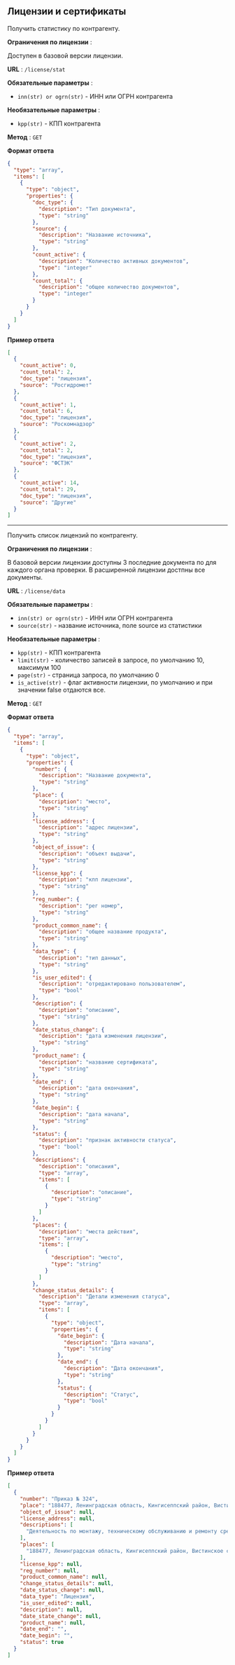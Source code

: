 ## Лицензии и сертификаты

Получить статистику по контрагенту.

**Ограничения по лицензии** :

Доступен в базовой версии лицензии.

**URL** : `/license/stat`

**Обязательные параметры** :
- `inn(str) or ogrn(str)` - ИНН или ОГРН контрагента

**Необязательные параметры** :
- `kpp(str)` - КПП контрагента

**Метод** : `GET`

**Формат ответа**

```json
{
  "type": "array",
  "items": [
    {
      "type": "object",
      "properties": {
        "doc_type": {
          "description": "Тип документа",
          "type": "string"
        },
        "source": {
          "description": "Название источника",
          "type": "string"
        },
        "count_active": {
          "description": "Количество активных документов",
          "type": "integer"
        },
        "count_total": {
          "description": "общее количество документов",
          "type": "integer"
        }
      }
    }
  ]
}
```

**Пример ответа**

```json
[
  {
    "count_active": 0,
    "count_total": 2,
    "doc_type": "лицензия",
    "source": "Росгидромет"
  },
  {
    "count_active": 1,
    "count_total": 6,
    "doc_type": "лицензия",
    "source": "Роскомнадзор"
  },
  {
    "count_active": 2,
    "count_total": 2,
    "doc_type": "лицензия",
    "source": "ФСТЭК"
  },
  {
    "count_active": 14,
    "count_total": 29,
    "doc_type": "лицензия",
    "source": "Другие"
  }
]
```

***

Получить список лицензий по контрагенту.

**Ограничения по лицензии** :

В базовой версии лицензии доступны 3 последние документа по для каждого органа проверки.
В расширенной лицензии достпны все документы.

**URL** : `/license/data`

**Обязательные параметры** :
- `inn(str) or ogrn(str)` - ИНН или ОГРН контрагента
- `source(str)` - название источника, поле source из статистики

**Необязательные параметры** :
- `kpp(str)` - КПП контрагента
- `limit(str)` - количество записей в запросе, по умолчанию 10, максимум 100
- `page(str)` - страница запроса, по умолчанию 0
- `is_active(str)` - флаг активности лицензии, по умолчанию и при значении false отдаются все. 

**Метод** : `GET`

**Формат ответа**

```json
{
  "type": "array",
  "items": [
    {
      "type": "object",
      "properties": {
        "number": {
          "description": "Название документа",
          "type": "string"
        },
        "place": {
          "description": "место",
          "type": "string"
        },
        "license_address": {
          "description": "адрес лицензии",
          "type": "string"
        },
        "object_of_issue": {
          "description": "объект выдачи",
          "type": "string"
        },
        "license_kpp": {
          "description": "кпп лицензии",
          "type": "string"
        },
        "reg_number": {
          "description": "рег номер",
          "type": "string"
        },
        "product_common_name": {
          "description": "общее название продукта",
          "type": "string"
        },
        "data_type": {
          "description": "тип данных",
          "type": "string"
        },
        "is_user_edited": {
          "description": "отредактировано пользователем",
          "type": "bool"
        },
        "description": {
          "description": "описание",
          "type": "string"
        },
        "date_status_change": {
          "description": "дата изменения лицензии",
          "type": "string"
        },
        "product_name": {
          "description": "название сертификата",
          "type": "string"
        },
        "date_end": {
          "description": "дата окончания",
          "type": "string"
        },
        "date_begin": {
          "description": "дата начала",
          "type": "string"
        },
        "status": {
          "description": "признак активности статуса",
          "type": "bool"
        },
        "descriptions": {
          "description": "описания",
          "type": "array",
          "items": [
            {
              "description": "описание",
              "type": "string"
            }
          ]
        },
        "places": {
          "description": "места действия",
          "type": "array",
          "items": [
            {
              "description": "место",
              "type": "string"
            }
          ]
        },
        "change_status_details": {
          "description": "Детали изменения статуса",
          "type": "array",
          "items": [
            {
              "type": "object",
              "properties": {
                "date_begin": {
                  "description": "Дата начала",
                  "type": "string"
                },
                "date_end": {
                  "description": "Дата окончания",
                  "type": "string"
                },
                "status": {
                  "description": "Статус",
                  "type": "bool"
                }
              }
            }
          ]
        }
      }
    }
  ]
}
```

**Пример ответа**

```json
[
  {
    "number": "Приказ № 324",
    "place": "188477, Ленинградская область, Кингисеппский район, Вистинское сельское поселение, Морской торговый порт Усть-Луга, Комплекс по перевалке и фракционированию стабильного газового конденсата и продуктов его переработки",
    "object_of_issue": null,
    "license_address": null,
    "descriptions": [
      "Деятельность по монтажу, техническому обслуживанию и ремонту средств обеспечения пожарной безопасности зданий и сооружений"
    ],
    "places": [
      "188477, Ленинградская область, Кингисеппский район, Вистинское сельское поселение, Морской торговый порт Усть-Луга, Комплекс по перевалке и фракционированию стабильного газового конденсата и продуктов его переработки"
    ],
    "license_kpp": null,
    "reg_number": null,
    "product_common_name": null,
    "change_status_details": null,
    "date_status_change": null,
    "data_type": "Лицензия",
    "is_user_edited": null,
    "description": null,
    "date_state_change": null,
    "product_name": null,
    "date_end": "",
    "date_begin": "",
    "status": true
  }
]
```